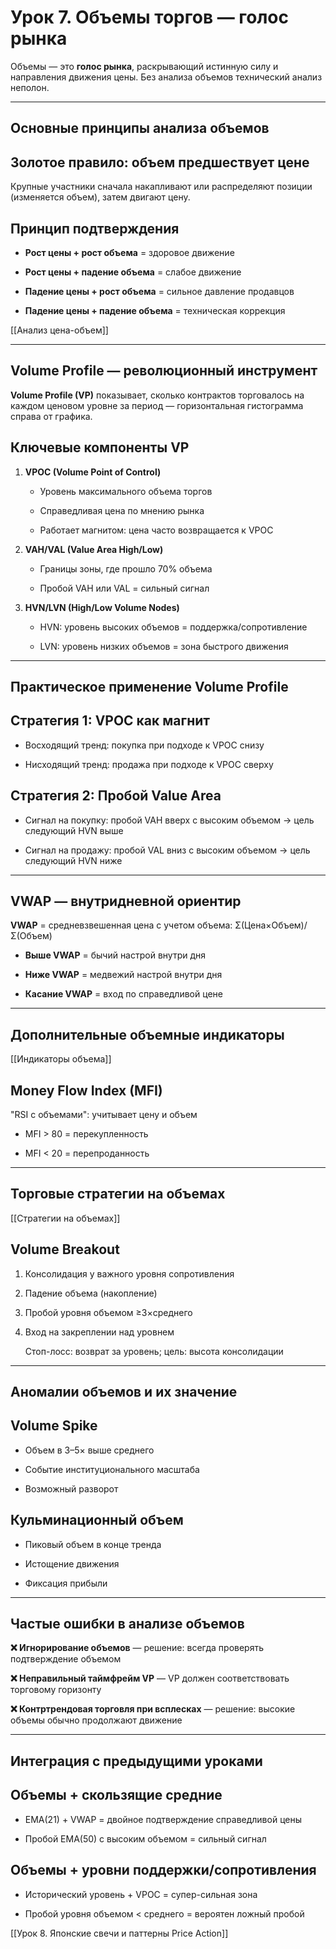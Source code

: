 # Урок 7. Объемы торгов — голос рынка

Объемы — это **голос рынка**, раскрывающий истинную силу и направления движения цены. Без анализа объемов технический анализ неполон.

---
## Основные принципы анализа объемов
## Золотое правило: объем предшествует цене

Крупные участники сначала накапливают или распределяют позиции (изменяется объем), затем двигают цену.
## Принцип подтверждения

- **Рост цены + рост объема** = здоровое движение
    
- **Рост цены + падение объема** = слабое движение
    
- **Падение цены + рост объема** = сильное давление продавцов
    
- **Падение цены + падение объема** = техническая коррекция

[[Анализ цена-объем]]

---
## Volume Profile — революционный инструмент

**Volume Profile (VP)** показывает, сколько контрактов торговалось на каждом ценовом уровне за период — горизонтальная гистограмма справа от графика.
## Ключевые компоненты VP

1. **VPOC (Volume Point of Control)**
    
    - Уровень максимального объема торгов
        
    - Справедливая цена по мнению рынка
        
    - Работает магнитом: цена часто возвращается к VPOC
        
2. **VAH/VAL (Value Area High/Low)**
    
    - Границы зоны, где прошло 70% объема
        
    - Пробой VAH или VAL = сильный сигнал
        
3. **HVN/LVN (High/Low Volume Nodes)**
    
    - HVN: уровень высоких объемов = поддержка/сопротивление
        
    - LVN: уровень низких объемов = зона быстрого движения
        

---
## Практическое применение Volume Profile

## Стратегия 1: VPOC как магнит

- Восходящий тренд: покупка при подходе к VPOC снизу
    
- Нисходящий тренд: продажа при подходе к VPOC сверху

## Стратегия 2: Пробой Value Area

- Сигнал на покупку: пробой VAH вверх с высоким объемом → цель следующий HVN выше
    
- Сигнал на продажу: пробой VAL вниз с высоким объемом → цель следующий HVN ниже

---
## VWAP — внутридневной ориентир

**VWAP** = средневзвешенная цена с учетом объема: Σ(Цена×Объем)/Σ(Объем)

- **Выше VWAP** = бычий настрой внутри дня
    
- **Ниже VWAP** = медвежий настрой внутри дня
    
- **Касание VWAP** = вход по справедливой цене

---
## Дополнительные объемные индикаторы

[[Индикаторы объема]]
## Money Flow Index (MFI)

"RSI с объемами": учитывает цену и объем

- MFI > 80 = перекупленность
    
- MFI < 20 = перепроданность

---
## Торговые стратегии на объемах

[[Стратегии на объемах]]
## Volume Breakout

1. Консолидация у важного уровня сопротивления
    
2. Падение объема (накопление)
    
3. Пробой уровня объемом ≥3×среднего
    
4. Вход на закреплении над уровнем  

   Стоп-лосс: возврат за уровень; цель: высота консолидации

---
## Аномалии объемов и их значение

## Volume Spike

- Объем в 3–5× выше среднего
    
- Событие институционального масштаба
    
- Возможный разворот

## Кульминационный объем

- Пиковый объем в конце тренда
    
- Истощение движения
    
- Фиксация прибыли

---
## Частые ошибки в анализе объемов

**❌ Игнорирование объемов** — решение: всегда проверять подтверждение объемом

**❌ Неправильный таймфрейм VP** — VP должен соответствовать торговому горизонту

**❌ Контртрендовая торговля при всплесках** — решение: высокие объемы обычно продолжают движение

---
## Интеграция с предыдущими уроками

## Объемы + скользящие средние

- EMA(21) + VWAP = двойное подтверждение справедливой цены
    
- Пробой EMA(50) с высоким объемом = сильный сигнал

## Объемы + уровни поддержки/сопротивления

- Исторический уровень + VPOC = супер-сильная зона
    
- Пробой уровня объемом < среднего = вероятен ложный пробой

[[Урок 8. Японские свечи и паттерны Price Action]]
